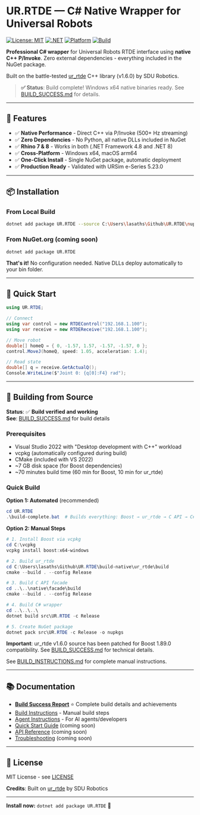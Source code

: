 # UR.RTDE — C# Native Wrapper for Universal Robots

[![License: MIT](https://img.shields.io/badge/License-MIT-yellow.svg)](https://opensource.org/licenses/MIT)
[![.NET](https://img.shields.io/badge/.NET-4.8%20%7C%208.0-512BD4)](https://dotnet.microsoft.com/)
[![Platform](https://img.shields.io/badge/Platform-Windows%20%7C%20macOS-lightgrey)](https://github.com/lasaths/UR.RTDE)
[![Build](https://img.shields.io/badge/Build-Success-brightgreen)](https://github.com/lasaths/UR.RTDE)

**Professional C# wrapper** for Universal Robots RTDE interface using **native C++ P/Invoke**. Zero external dependencies - everything included in the NuGet package.

Built on the battle-tested [ur_rtde](https://gitlab.com/sdurobotics/ur_rtde) C++ library (v1.6.0) by SDU Robotics.

> **✅ Status**: Build complete! Windows x64 native binaries ready. See [BUILD_SUCCESS.md](BUILD_SUCCESS.md) for details.

---

## 🎯 Features

- ✅ **Native Performance** - Direct C++ via P/Invoke (500+ Hz streaming)
- ✅ **Zero Dependencies** - No Python, all native DLLs included in NuGet  
- ✅ **Rhino 7 & 8** - Works in both (.NET Framework 4.8 and .NET 8)
- ✅ **Cross-Platform** - Windows x64, macOS arm64
- ✅ **One-Click Install** - Single NuGet package, automatic deployment
- ✅ **Production Ready** - Validated with URSim e-Series 5.23.0

---

## 📦 Installation

### From Local Build
```bash
dotnet add package UR.RTDE --source C:\Users\lasaths\Github\UR.RTDE\nupkgs
```

### From NuGet.org (coming soon)
```bash
dotnet add package UR.RTDE
```

**That's it!** No configuration needed. Native DLLs deploy automatically to your bin folder.

---

## 🚀 Quick Start

```csharp
using UR.RTDE;

// Connect
using var control = new RTDEControl("192.168.1.100");
using var receive = new RTDEReceive("192.168.1.100");

// Move robot
double[] homeQ = { 0, -1.57, 1.57, -1.57, -1.57, 0 };
control.MoveJ(homeQ, speed: 1.05, acceleration: 1.4);

// Read state
double[] q = receive.GetActualQ();
Console.WriteLine($"Joint 0: {q[0]:F4} rad");
```

---

## 🔨 Building from Source

**Status**: ✅ **Build verified and working**  
**See**: [BUILD_SUCCESS.md](BUILD_SUCCESS.md) for build details

### Prerequisites
- Visual Studio 2022 with "Desktop development with C++" workload
- vcpkg (automatically configured during build)
- CMake (included with VS 2022)
- ~7 GB disk space (for Boost dependencies)
- ~70 minutes build time (60 min for Boost, 10 min for ur_rtde)

### Quick Build

**Option 1: Automated** (recommended)
```powershell
cd UR.RTDE
.\build-complete.bat  # Builds everything: Boost → ur_rtde → C API → C# → NuGet
```

**Option 2: Manual Steps**
```powershell
# 1. Install Boost via vcpkg
cd C:\vcpkg
vcpkg install boost:x64-windows

# 2. Build ur_rtde
cd C:\Users\lasaths\Github\UR.RTDE\build-native\ur_rtde\build
cmake --build . --config Release

# 3. Build C API facade
cd ..\..\native\facade\build
cmake --build . --config Release

# 4. Build C# wrapper
cd ..\..\..\
dotnet build src\UR.RTDE -c Release

# 5. Create NuGet package
dotnet pack src\UR.RTDE -c Release -o nupkgs
```

**Important**: ur_rtde v1.6.0 source has been patched for Boost 1.89.0 compatibility. See [BUILD_SUCCESS.md](BUILD_SUCCESS.md) for technical details.

See [BUILD_INSTRUCTIONS.md](BUILD_INSTRUCTIONS.md) for complete manual instructions.

---

## 📚 Documentation

- **[Build Success Report](BUILD_SUCCESS.md)** ⭐ Complete build details and achievements
- [Build Instructions](BUILD_INSTRUCTIONS.md) - Manual build steps
- [Agent Instructions](AGENTS.md) - For AI agents/developers
- [Quick Start Guide](docs/quickstart.md) (coming soon)
- [API Reference](docs/api-reference.md) (coming soon)
- [Troubleshooting](docs/troubleshooting.md) (coming soon)

---

## 📄 License

MIT License - see [LICENSE](LICENSE)

**Credits**: Built on [ur_rtde](https://gitlab.com/sdurobotics/ur_rtde) by SDU Robotics

---

**Install now:** `dotnet add package UR.RTDE` 🚀
